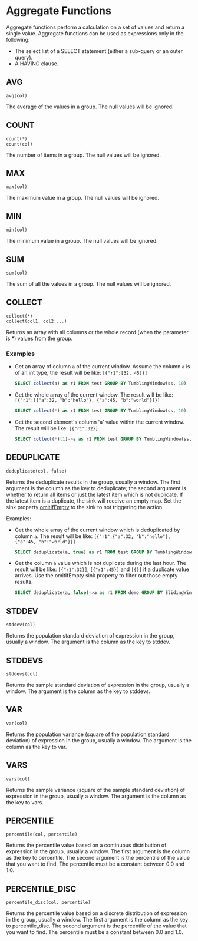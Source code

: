 # Aggregate Functions

Aggregate functions perform a calculation on a set of values and return a single value. Aggregate functions can be used
as expressions only in the following:

* The select list of a SELECT statement (either a sub-query or an outer query).
* A HAVING clause.

## AVG

```text
avg(col)
```

The average of the values in a group. The null values will be ignored.

## COUNT

```text
count(*)
count(col)
```

The number of items in a group. The null values will be ignored.

## MAX

```text
max(col)
```

The maximum value in a group. The null values will be ignored.

## MIN

```text
min(col)
```

The minimum value in a group. The null values will be ignored.

## SUM

```text
sum(col)
```

The sum of all the values in a group. The null values will be ignored.

## COLLECT

```text
collect(*)
collect(col1, col2 ...)
```

Returns an array with all columns or the whole record (when the parameter is *) values from the group.

### Examples

* Get an array of column `a` of the current window. Assume the column `a` is of an int type, the result will be
  like: `[{"r1":[32, 45]}]`

    ```sql
    SELECT collect(a) as r1 FROM test GROUP BY TumblingWindow(ss, 10)
    ```

* Get the whole array of the current window. The result will be
  like: `[{"r1":[{"a":32, "b":"hello"}, {"a":45, "b":"world"}]}]`

    ```sql
    SELECT collect(*) as r1 FROM test GROUP BY TumblingWindow(ss, 10)
    ```

* Get the second element's column 'a' value within the current window. The result will be like: `[{"r1":32}]`

    ```sql
    SELECT collect(*)[1]->a as r1 FROM test GROUP BY TumblingWindow(ss, 10)
    ```

## DEDUPLICATE

```text
deduplicate(col, false)
```

Returns the deduplicate results in the group, usually a window. The first argument is the column as the key to
deduplicate; the second argument is whether to return all items or just the latest item which is not duplicate. If the
latest item is a duplicate, the sink will receive an empty map. Set the sink
property [omitIfEmpty](../../guide/sinks/overview.md#common-properties) to the sink to not triggering the action.

Examples:

* Get the whole array of the current window which is deduplicated by column `a`. The result will be
  like: `[{"r1":{"a":32, "b":"hello"}, {"a":45, "b":"world"}}]`

    ```sql
    SELECT deduplicate(a, true) as r1 FROM test GROUP BY TumblingWindow(ss, 10)
    ```

* Get the column `a` value which is not duplicate during the last hour. The result will be
  like: `[{"r1":32}]`, `[{"r1":45}]` and `[{}]` if a duplicate value arrives. Use the omitIfEmpty sink property to
  filter out those empty results.

     ```sql
     SELECT deduplicate(a, false)->a as r1 FROM demo GROUP BY SlidingWindow(hh, 1)
     ```

## STDDEV

```text
stddev(col)
```

Returns the population standard deviation of expression in the group, usually a window. The argument is the column as
the key to stddev.

## STDDEVS

```text
stddevs(col)
```

Returns the sample standard deviation of expression in the group, usually a window. The argument is the column as the
key to stddevs.

## VAR

```text
var(col)
```

Returns the population variance (square of the population standard deviation) of expression in the group, usually a
window. The argument is the column as the key to var.

## VARS

```text
vars(col)
```

Returns the sample variance (square of the sample standard deviation) of expression in the group, usually a window. The
argument is the column as the key to vars.

## PERCENTILE

```text
percentile(col, percentile)
```

Returns the percentile value based on a continuous distribution of expression in the group, usually a window. The first
argument is the column as the key to percentile. The second argument is the percentile of the value that you want to
find. The percentile must be a constant between 0.0 and 1.0.

## PERCENTILE_DISC

```text
percentile_disc(col, percentile)
```

Returns the percentile value based on a discrete distribution of expression in the group, usually a window. The first
argument is the column as the key to percentile_disc. The second argument is the percentile of the value that you want
to find. The percentile must be a constant between 0.0 and 1.0.
